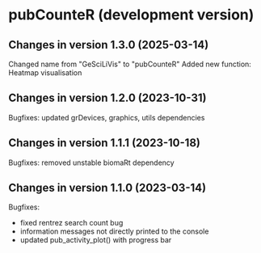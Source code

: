 # pubCounteR (development version)

## Changes in version 1.3.0 (2025-03-14)
Changed name from "GeSciLiVis" to "pubCounteR"
Added new function: Heatmap visualisation

## Changes in version 1.2.0 (2023-10-31)
Bugfixes: updated grDevices, graphics, utils dependencies

## Changes in version 1.1.1 (2023-10-18)
Bugfixes: removed unstable biomaRt dependency

## Changes in version 1.1.0 (2023-03-14)
Bugfixes:
- fixed rentrez search count bug
- information messages not directly printed to the console
- updated pub_activity_plot() with progress bar



